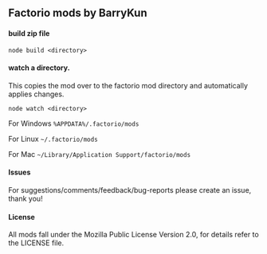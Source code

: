 ## Factorio mods by BarryKun

#### build zip file

```
node build <directory>
```

#### watch a directory.

This copies the mod over to the factorio mod directory and automatically applies changes.

```
node watch <directory>
```

For Windows `%APPDATA%/.factorio/mods`

For Linux `~/.factorio/mods`

For Mac `~/Library/Application Support/factorio/mods`

#### Issues

For suggestions/comments/feedback/bug-reports please create an issue, thank you!

#### License

All mods fall under the Mozilla Public License Version 2.0, for details refer to the LICENSE file.
